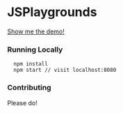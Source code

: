 # JSPlaygrounds

[Show me the demo!](https://avinashchavann.github.io/jsconsole/)

### Running Locally

```
  npm install
  npm start // visit localhost:8080
```

### Contributing

Please do!


